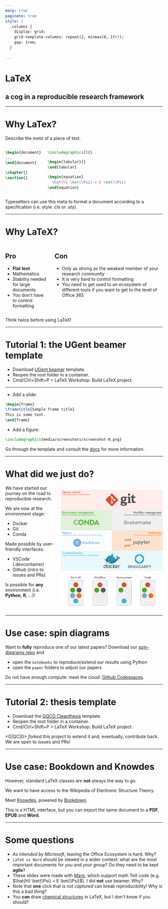 ```yaml
---
marp: true
paginate: true
style: |
  .columns {
    display: grid;
    grid-template-columns: repeat(2, minmax(0, 1fr));
    gap: 1rem;
  }

---
```


# **LaTeX**
## a cog in a reproducible research framework

---

# Why LaTex?

Describe the *meta* of a piece of text.

<div class="columns">
<div>

```latex
\begin{document}
...
\end{document}
```

```latex
\chapter{}
\section{}
```

</div>
<div>

```latex
\includegraphics[]{}
```

```latex
\begin{tabular}{}
\end{tabular}
```

```latex
\begin{equation}
  \hat{H} \ket{\Psi} = E \ket{\Psi}
\end{equation}
```

</div>
</div>

Typesetters can use this meta to format a document according to a specification (i.e. style .cls or .sty).

---

# Why LaTeX?

<div class="columns">
<div>

## Pro

- **Flat text**
- Mathematics
- Stability needed for large documents
- You don't have to control formatting

</div>
<div>

## Con

- Only as strong as the weakest member of your research community
- It is very hard to control formatting
- You need to get used to an ecosystem of different tools if you want to get to the level of Office 365

</div>
</div>

Think twice before using LaTeX!

---

# Tutorial 1: the UGent beamer template

- Download [UGent beamer](https://github.com/GQCG-oss/ugent-beamer) template.
- Reopen the root folder in a container.
- Cmd/Ctrl+Shift+P > LaTeX Workshop: Build LaTeX project.

---

- Add a slide: 

```latex
\begin{frame}
\frametitle{Sample frame title}
This is some text.
\end{frame}
```

- Add a figure:
```latex
\includegraphics{media/screenshots/screenshot-0.png}
```

Go through the template and consult the [docs](https://www.overleaf.com/learn/latex/Beamer) for more information.

---

# What did we just do?

<div class="columns">
<div>
We have started our journey on the road to reproducible research.

We are now at the *environment* stage:
- Docker
- Git
- Conda

Made possible by user-friendly interfaces: 

- VSCode (.devcontainer)
- Github (intro to issues and PRs)

Is possible for **any** environment (i.e. **Python**, **R**, ...)! 

</div>
<div> 

![width:500px](img/tutorials_overview.png)

</div>
</div>

---

# Use case: spin diagrams

Want to **fully** reproduce one of our latest papers? Download our [spin-diagrams repo](https://github.com/GQCG-res/spin-diagrams) and 
- open the `notebooks` to reproduce/extend our results using Python
- open the `paper` folders to adjust our papers

Do not have enough compute: meet the cloud: [Github Codespaces](https://github.com/features/codespaces).

---

# Tutorial 2: thesis template

- Download the [GQCG Cleanthesis](https://github.com/GQCG-oss/cleanthesis) template.
- Reopen the root folder in a container.
- Cmd/Ctrl+Shift+P > LaTeX Workshop: Build LaTeX project.

<G|QC|G> *forked* this project to extend it and, eventually, contribute back. We are open to issues and PRs!

---

# Use case: Bookdown and Knowdes

However, standard LaTeX classes are **not** always the way to go. 

We want to have access to the Wikipedia of Electronic Structure Theory.

Meet [Knowdes](https://gqcg-res.github.io/knowdes/), powered by [Bookdown](https://bookdown.org/). 

This is a HTML interface, but you can export the same document to a **PDF**, **EPUB** and **Word**.

---

# Some questions

- *As intended by Microsoft*, leaving the Office Ecosystem is hard. Why?
- `LaTeX vs Word` should be viewed in a wider context: what are the most important documents for *you* and *your group*? Do they need to be kept **agile**?
- These slides were made with [Marp](https://marp.app/), which support math TeX code (e.g. $\hat{H} \ket{\Psi} = E \ket{\Psi}$). I did **not** use beamer. Why? 
- Note that **one** click that is not *captured* can break reproducibility! Why is this a bad thing?
- You **can** draw [chemical structures](https://mirror.koddos.net/CTAN/macros/generic/chemfig/chemfig-en.pdf) in LaTeX, but I don't know if you should?

